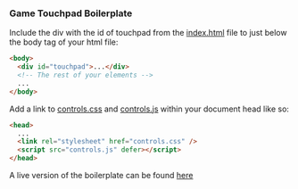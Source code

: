 ### Game Touchpad Boilerplate

Include the div with the id of touchpad from the [index.html](./index.html) file to just below the body tag of your html file:

```html
<body>
  <div id="touchpad">...</div>
  <!-- The rest of your elements -->
  ...
</body>
```

Add a link to [controls.css](./controls.css) and [controls.js](./controls.js) within your document head like so:

```html
<head>
  ...
  <link rel="stylesheet" href="controls.css" />
  <script src="controls.js" defer></script>
</head>
```

A live version of the boilerplate can be found [here](https://k-kelvin.github.io/gameTouchPad/)
